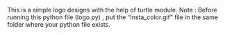 This is a simple logo designs with the help of turtle module.
Note : Before running this python file (logo.py) , put the “insta_color.gif” file in the same folder where your python file exists.

